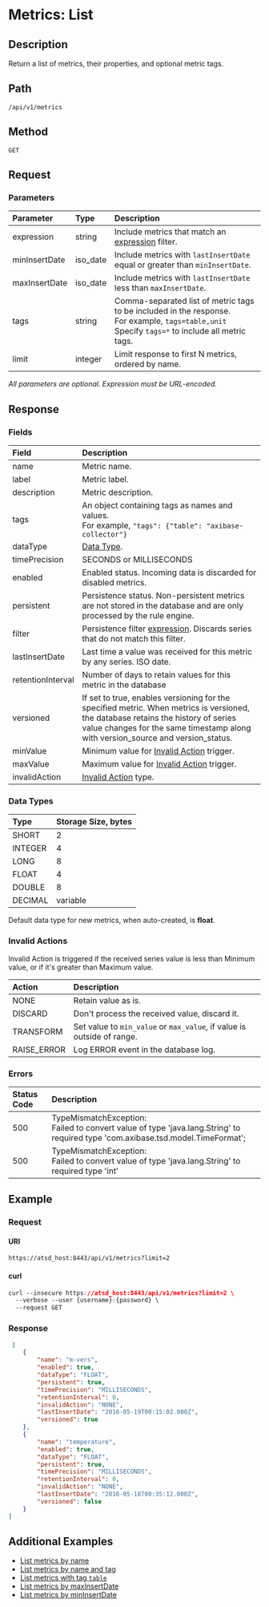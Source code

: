 # Metrics: List

## Description 

Return a list of metrics, their properties, and optional metric tags.

## Path

```
/api/v1/metrics
```

## Method

```
GET 
```

## Request

### Parameters

|**Parameter**|**Type**|**Description**|
|:---|:---|:---|
|expression|string|Include metrics that match an [expression](../expression.md) filter.|
|minInsertDate|iso_date|Include metrics with `lastInsertDate` equal or greater than `minInsertDate`.|
|maxInsertDate|iso_date|Include metrics with `lastInsertDate` less than `maxInsertDate`.|
|tags|string|Comma-separated list of metric tags to be included in the response.<br>For example, `tags=table,unit`<br>Specify `tags=*` to include all metric tags.|
|limit|integer|Limit response to first N metrics, ordered by name.|

_All parameters are optional. Expression must be URL-encoded._

## Response 

### Fields

|**Field**|**Description**|
|:---|:---|
|name|Metric name.|
|label|Metric label.|
|description |Metric description.|
|tags|An object containing tags as names and values.<br>For example, `"tags": {"table": "axibase-collector"}`|
|dataType|[Data Type](#data-types).|
|timePrecision|SECONDS or MILLISECONDS|
|enabled|Enabled status. Incoming data is discarded for disabled metrics.|
|persistent |Persistence status. Non-persistent metrics are not stored in the database and are only processed by the rule engine.|
|filter |Persistence filter [expression](../expression.md). Discards series that do not match this filter.|
|lastInsertDate|Last time a value was received for this metric by any series. ISO date.|
|retentionInterval|Number of days to retain values for this metric in the database|
|versioned| If set to true, enables versioning for the specified metric. When metrics is versioned, the database retains the history of series value changes for the same timestamp along with version_source and version_status.|
|minValue|Minimum value for [Invalid Action](#invalid-actions) trigger.|
|maxValue|Maximum value for [Invalid Action](#invalid-actions) trigger.|
|invalidAction |[Invalid Action](#invalid-actions) type.|

### Data Types

|**Type**|**Storage Size, bytes**|
|:---|:---|
|SHORT|2|
|INTEGER|4|
|LONG|8|
|FLOAT|4|
|DOUBLE|8|
|DECIMAL|variable|

Default data type for new metrics, when auto-created, is **float**. 

### Invalid Actions

 Invalid Action is triggered if the received series value is less than Minimum value, or if it's greater than Maximum value.

|**Action**|**Description**|
|:---|:---|
|NONE|Retain value as is.|
|DISCARD|Don't process the received value, discard it.|
|TRANSFORM|Set value to `min_value` or `max_value`, if value is outside of range.|
|RAISE_ERROR|Log ERROR event in the database log.|

### Errors

|  Status Code  |  Description  |
|:---------------|:---------------|
| 500 |TypeMismatchException: <br>Failed to convert value of type 'java.lang.String' to required type 'com.axibase.tsd.model.TimeFormat';|
| 500 |TypeMismatchException: <br>Failed to convert value of type 'java.lang.String' to required type 'int'|

## Example 

### Request

#### URI

```
https://atsd_host:8443/api/v1/metrics?limit=2
```

#### curl

```css
curl --insecure https://atsd_host:8443/api/v1/metrics?limit=2 \
  --verbose --user {username}:{password} \
  --request GET
```

### Response

```json
 [
    {
        "name": "m-vers",
        "enabled": true,
        "dataType": "FLOAT",
        "persistent": true,
        "timePrecision": "MILLISECONDS",
        "retentionInterval": 0,
        "invalidAction": "NONE",
        "lastInsertDate": "2016-05-19T00:15:02.000Z",
        "versioned": true
    },
    {
        "name": "temperature",
        "enabled": true,
        "dataType": "FLOAT",
        "persistent": true,
        "timePrecision": "MILLISECONDS",
        "retentionInterval": 0,
        "invalidAction": "NONE",
        "lastInsertDate": "2016-05-18T00:35:12.000Z",        
        "versioned": false
    }
]
```

## Additional Examples

* [List metrics by name](../examples/list-metrics-by-name.md)
* [List metrics by name and tag](../examples/list-metrics-by-name-and-tag.md)
* [List metrics with tag `table`](../examples/list-metrics-with-tag-table.md)
* [List metrics by maxInsertDate](../examples/list-metrics-by-maxinsertdate.md)
* [List metrics by minInsertDate](../examples/list-metrics-by-mininsertdate.md)




